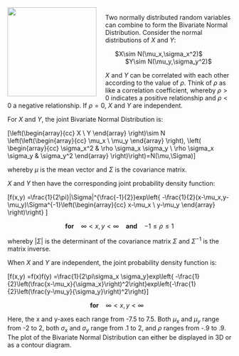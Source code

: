 <img src="http://i1.sndcdn.com/avatars-000059094172-rgbc57-crop.jpg?3eddc42" width="200" height="200" align="left" style="margin-right: 20px;">

Two normally distributed random variables can combine to form the Bivariate Normal Distribution. Consider the normal distributions of $X$ and $Y$:

<center> $X\sim N(\mu_x,\sigma_x^2)$ &nbsp;&nbsp;&nbsp;&nbsp;&nbsp;&nbsp;&nbsp;&nbsp;&nbsp;&nbsp; $Y\sim N(\mu_y,\sigma_y^2)$ </center>

$X$ and $Y$ can be correlated with each other according to the value of $\rho$. Think of $\rho$ as like a correlation coefficient, whereby $\rho>0$ indicates a positive relationship and $\rho<0$ a negative relationship. If $\rho=0$, $X$ and $Y$ are independent.

For $X$ and $Y$, the joint Bivariate Normal Distribution is:

\[\left(\begin{array}{cc}
X \\
Y \end{array} \right)\sim N \left(\left(\begin{array}{cc}
\mu_x \\
\mu_y \end{array} \right), \left( \begin{array}{cc}
\sigma_x^2 & \rho \sigma_x \sigma_y \\
\rho \sigma_x \sigma_y & \sigma_y^2 \end{array} \right)\right)=N(\mu,\Sigma)\]

whereby $\mu$ is the mean vector and $\Sigma$ is the covariance matrix.

$X$ and $Y$ then have the corresponding joint probability density function:

\[f(x,y) =\frac{1}{2\pi}|\Sigma|^{\frac{-1}{2}}exp\left\{ -\frac{1}{2}(x-\mu_x,y-\mu_y)\Sigma^{-1}\left(\begin{array}{cc}
x-\mu_x \\
y-\mu_y \end{array} \right)\right\} \]<center><b>for</b> &nbsp;&nbsp; $\infty < x,y < \infty$ &nbsp;&nbsp; <b>and</b> &nbsp;&nbsp; $-1\leq \rho \leq 1$</center>

whereby $|\Sigma|$ is the determinant of the covariance matrix $\Sigma$ and $\Sigma^{-1}$ is the matrix inverse.

When $X$ and $Y$ are independent, the joint probability density function is:

\[f(x,y) =f(x)f(y) =\frac{1}{2\pi\sigma_x \sigma_y}exp\left\{ -\frac{1}{2}\left(\frac{x-\mu_x}{\sigma_x}\right)^2\right\}exp\left\{-\frac{1}{2}\left(\frac{y-\mu_y}{\sigma_y}\right)^2\right\}\] <center><b>for</b> &nbsp;&nbsp; $\infty < x,y < \infty$ &nbsp;&nbsp;</center>

Here, the x and y-axes each range from -7.5 to 7.5. Both $\mu_x$ and $\mu_y$ range from -2 to 2, both $\sigma_x$ and $\sigma_y$ range from .1 to 2, and $\rho$ ranges from -.9 to .9. The plot of the Bivariate Normal Distribution can either be displayed in 3D or as a contour diagram.
